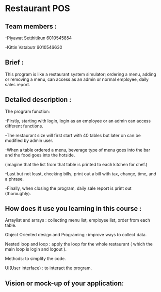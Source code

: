 # Restaurant POS

## Team members :
-Piyawat  Setthitikun	6010545854

-Kittin   Vatabutr    6010546630

## Brief :
This program is like a restaurant system simulator; ordering a menu, adding or removing a menu, 
can access as an admin or normal employee, daily sales report.

## Detailed description :
The program function:

-Firstly, starting with login, login as an employee or an admin can access different functions.

-The restaurant size will first start with 40 tables but later on can be modified by admin user.

-When a table ordered a menu, beverage type of menu goes into the bar and the food goes into the hotside.

 (imagine that the list from that table is printed to each kitchen for chef.)
 
 -Last but not least, checking bills, print out a bill with tax, change, time, and a phrase.
 
 -Finally, when closing the program, daily sale report is print out (thoroughly).

## How does it use you learning in this course :
Arraylist and arrays : collecting menu list, employee list, order from each table.

Object Oriented design and Programing : improve ways to collect data.

Nested loop and loop : apply the loop for the whole restaurant ( which the main loop is login and logout ).

Methods: to simplify the code.

UI(User interface) : to interact the program.

## Vision or mock-up of your application:


